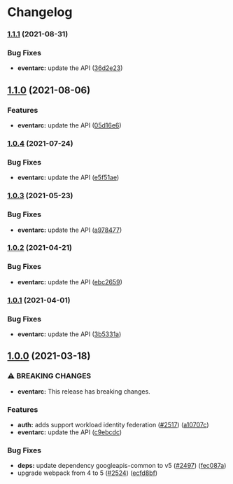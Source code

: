 # Changelog

### [1.1.1](https://www.github.com/googleapis/google-api-nodejs-client/compare/eventarc-v1.1.0...eventarc-v1.1.1) (2021-08-31)


### Bug Fixes

* **eventarc:** update the API ([36d2e23](https://www.github.com/googleapis/google-api-nodejs-client/commit/36d2e234e50a51ee2f6a15e9c92e3d20b09bd9ec))

## [1.1.0](https://www.github.com/googleapis/google-api-nodejs-client/compare/eventarc-v1.0.4...eventarc-v1.1.0) (2021-08-06)


### Features

* **eventarc:** update the API ([05d16e6](https://www.github.com/googleapis/google-api-nodejs-client/commit/05d16e6779cd86ba69ac6ccf33f45a9911696656))

### [1.0.4](https://www.github.com/googleapis/google-api-nodejs-client/compare/eventarc-v1.0.3...eventarc-v1.0.4) (2021-07-24)


### Bug Fixes

* **eventarc:** update the API ([e5f51ae](https://www.github.com/googleapis/google-api-nodejs-client/commit/e5f51aef039d58a28a7c6d2e213a37e55b6649b9))

### [1.0.3](https://www.github.com/googleapis/google-api-nodejs-client/compare/eventarc-v1.0.2...eventarc-v1.0.3) (2021-05-23)


### Bug Fixes

* **eventarc:** update the API ([a978477](https://www.github.com/googleapis/google-api-nodejs-client/commit/a97847799d6c5943295342048f7ccc0e63217921))

### [1.0.2](https://www.github.com/googleapis/google-api-nodejs-client/compare/eventarc-v1.0.1...eventarc-v1.0.2) (2021-04-21)


### Bug Fixes

* **eventarc:** update the API ([ebc2659](https://www.github.com/googleapis/google-api-nodejs-client/commit/ebc26597c13b48393d3792ed246952879b4d227e))

### [1.0.1](https://www.github.com/googleapis/google-api-nodejs-client/compare/eventarc-v1.0.0...eventarc-v1.0.1) (2021-04-01)


### Bug Fixes

* **eventarc:** update the API ([3b5331a](https://www.github.com/googleapis/google-api-nodejs-client/commit/3b5331a9ef9798e3fd30eadcc6c970dc0e616c67))

## [1.0.0](https://www.github.com/googleapis/google-api-nodejs-client/compare/eventarc-v0.1.0...eventarc-v1.0.0) (2021-03-18)


### ⚠ BREAKING CHANGES

* **eventarc:** This release has breaking changes.

### Features

* **auth:** adds support workload identity federation ([#2517](https://www.github.com/googleapis/google-api-nodejs-client/issues/2517)) ([a10707c](https://www.github.com/googleapis/google-api-nodejs-client/commit/a10707c477759e7c9ef6360a2fe800856fb600c1))
* **eventarc:** update the API ([c9ebcdc](https://www.github.com/googleapis/google-api-nodejs-client/commit/c9ebcdc6fcac1704b5d9714dd6ed69f2dbbbf04d))


### Bug Fixes

* **deps:** update dependency googleapis-common to v5 ([#2497](https://www.github.com/googleapis/google-api-nodejs-client/issues/2497)) ([fec087a](https://www.github.com/googleapis/google-api-nodejs-client/commit/fec087abcf3d994dd41c3ffa0a0c12b1f9f09dae))
* upgrade webpack from 4 to 5  ([#2524](https://www.github.com/googleapis/google-api-nodejs-client/issues/2524)) ([ecfd8bf](https://www.github.com/googleapis/google-api-nodejs-client/commit/ecfd8bfcd06e1beabff7ec9a8c4000222379eb8d))
